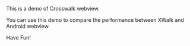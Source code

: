 This is a demo of Crosswalk webview.

You can use this demo to compare the performance between XWalk and Android webview.

Have Fun!

